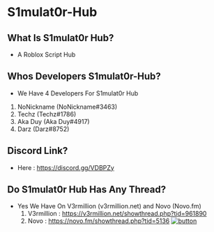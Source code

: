 # S1mulat0r-Hub
## What Is S1mulat0r Hub?
* A Roblox Script Hub
## Whos Developers S1mulat0r-Hub?
 * We Have 4 Developers For S1mulat0r Hub
  1. NoNickname (NoNickname#3463)
  1. Techz (Techz#1786)
  1. Aka Duy (Aka Duy#4917)
  1. Darz (Darz#8752)
## Discord Link?
 * Here : https://discord.gg/VDBPZy
## Do S1mulat0r Hub Has Any Thread?
 * Yes We Have On V3rmillion (v3rmillion.net) and Novo (Novo.fm)
   1. V3rmillion : https://v3rmillion.net/showthread.php?tid=961890
   1. Novo : https://novo.fm/showthread.php?tid=5136
   [![button](http://www.presentationpro.com/images/product/medium/slide/PPP_CGENE_LT3_Presentation-PowerPoint-Slide-Graphic_Push_Button_Up.jpg)](https://mattermost.com)



